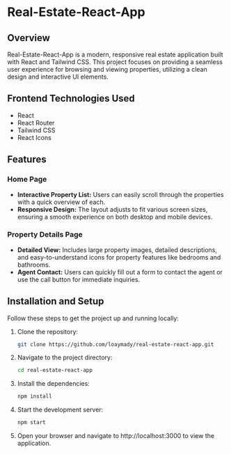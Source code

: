 # Real-Estate-React-App

## Overview

Real-Estate-React-App is a modern, responsive real estate application built with React and Tailwind CSS. This project focuses on providing a seamless user experience for browsing and viewing properties, utilizing a clean design and interactive UI elements.

## Frontend Technologies Used

- React
- React Router
- Tailwind CSS
- React Icons

## Features

### Home Page

- **Interactive Property List:** Users can easily scroll through the properties with a quick overview of each.
- **Responsive Design:** The layout adjusts to fit various screen sizes, ensuring a smooth experience on both desktop and mobile devices.

### Property Details Page

- **Detailed View:** Includes large property images, detailed descriptions, and easy-to-understand icons for property features like bedrooms and bathrooms.
- **Agent Contact:** Users can quickly fill out a form to contact the agent or use the call button for immediate inquiries.

## Installation and Setup

Follow these steps to get the project up and running locally:

1. Clone the repository:

   ```bash
   git clone https://github.com/loaymady/real-estate-react-app.git
   ```

2. Navigate to the project directory:

   ```bash
   cd real-estate-react-app
   ```

3. Install the dependencies:

   ```bash
   npm install
   ```

4. Start the development server:

   ```bash
   npm start
   ```

5. Open your browser and navigate to http://localhost:3000 to view the application.
